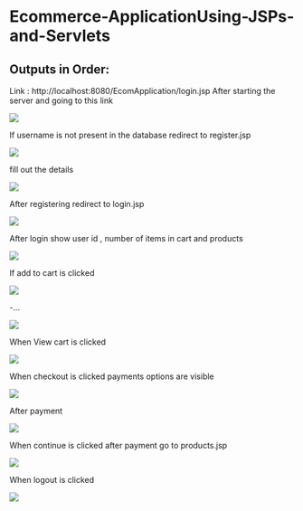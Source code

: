 # Ecommerce-ApplicationUsing-JSPs-and-Servlets

## Outputs in Order:
Link : http://localhost:8080/EcomApplication/login.jsp
After starting the server and going to this link	

![](outputs/login1.png)

If username is not present in the database redirect to register.jsp
 
![](outputs/register1.png)

fill out the details


![](outputs/register2.png)

After registering redirect to login.jsp

![](outputs/login%20after%20register.png)

After login show user id , number of items in cart and products

![](outputs/products%20catelog%201.png)

If add to cart is clicked 

![](outputs/add%20to%20cart%202.png)

-...

![](outputs/add%20to%20cart%203.png)

When View cart is clicked

![](outputs/chechout.png)

When checkout is clicked payments options are visible

![](outputs/payment%20options%202.png)
  
After payment

![](outputs/after%20pay%2Cment.png)

When continue is clicked after payment go to products.jsp

![](outputs/after%20payment%202.png)
 
When logout is clicked 
 
![](outputs/logout.png)
